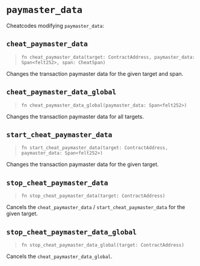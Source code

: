 # `paymaster_data`

Cheatcodes modifying `paymaster_data`:

## `cheat_paymaster_data`
> `fn cheat_paymaster_data(target: ContractAddress, paymaster_data: Span<felt252>, span: CheatSpan)`

Changes the transaction paymaster data for the given target and span.

## `cheat_paymaster_data_global`
> `fn cheat_paymaster_data_global(paymaster_data: Span<felt252>)`

Changes the transaction paymaster data for all targets.

## `start_cheat_paymaster_data`
> `fn start_cheat_paymaster_data(target: ContractAddress, paymaster_data: Span<felt252>)`

Changes the transaction paymaster data for the given target.

## `stop_cheat_paymaster_data`
> `fn stop_cheat_paymaster_data(target: ContractAddress)`

Cancels the `cheat_paymaster_data` / `start_cheat_paymaster_data` for the given target.

## `stop_cheat_paymaster_data_global`
> `fn stop_cheat_paymaster_data_global(target: ContractAddress)`

Cancels the `cheat_paymaster_data_global`.
